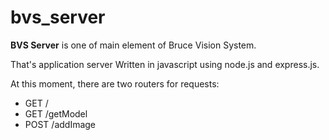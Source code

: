# bvs_server

**BVS Server** is one of main element of Bruce Vision System.


That's application server Written in javascript using node.js and 
express.js.


At this moment, there are two routers for requests:
- GET   /
- GET   /getModel
- POST  /addImage

